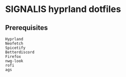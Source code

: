 # SIGNALIS hyprland dotfiles

## Prerequisites
    Hyprland
    Neofetch
    Spicetify
    Betterdiscord
    Firefox
    nwg-look
    rofi
    ags
    
